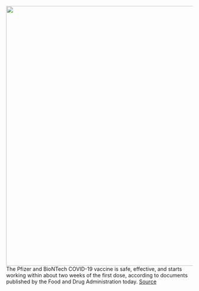 <img src='https://cdn.vox-cdn.com/thumbor/GpZJDQ66XW74CITnmqAZzBzAkTI=/0x0:3500x2333/1200x800/filters:focal(1470x887:2030x1447)/cdn.vox-cdn.com/uploads/chorus_image/image/68478297/1230010917.0.jpg' width='700px' /><br/>
The Pfizer and BioNTech COVID-19 vaccine is safe, effective, and starts working within about two weeks of the first dose, according to documents published by the Food and Drug Administration today.
<a href='https://www.theverge.com/2020/12/8/22163146/covid-vaccine-fda-review-safe-effective-time-pfizer-biontech'> Source <a/>